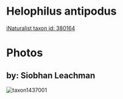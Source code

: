 
Helophilus antipodus
====================
  
[iNaturalist taxon id: 380164](https://www.inaturalist.org/taxa/380164)
# Photos

## by: Siobhan Leachman
  
![taxon1437001](https://inaturalist-open-data.s3.amazonaws.com/photos/1545757/medium.jpg)
